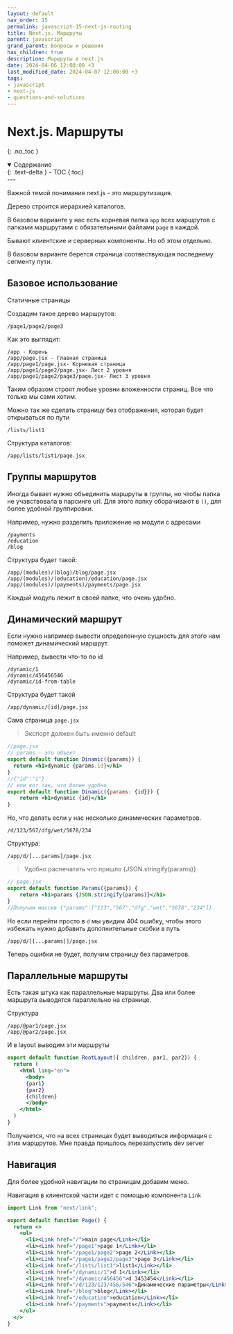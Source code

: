 ```yaml
---
layout: default
nav_order: 15
permalink: javascript-15-next-js-routing
title: Next.js. Маршруты
parent: javascript
grand_parent: Вопросы и решения
has_children: true
description: Маршруты в next.js
date: 2024-04-06 12:00:00 +3
last_modified_date: 2024-04-07 12:00:00 +3
tags:
- javascript
- next-js
- questions-and-solutions
---
```


# Next.js. Маршруты
{: .no_toc }

<details open markdown="block">
  <summary>
    Содержание
  </summary>
  {: .text-delta }
- TOC
{:toc}
</details>
---

Важной темой понимания next.js - это маршрутизация.
 
Дерево строится иерархией каталогов.

В базовом варианте у нас есть корневая папка `app` всех маршрутов с папками маршрутами с обязательными файлами `page` в каждой.

Бывают клиентские и серверных компоненты. Но об этом отдельно.

В базовом варианте берется страница соотвествующая последнему сегменту пути.

## Базовое использование
 
Статичные страницы

Создадим такое дерево маршрутов:

````text
/page1/page2/page3
````
 
Как это выглядит:

````text
/app - Корень
/app/page.jsx - Главная страница
/app/page1/page.jsx- Корневая страница
/app/page1/page2/page.jsx- Лист 2 уровня
/app/page1/page2/page3/page.jsx- Лист 3 уровня
````

Таким образом строят любые уровни вложенности страниц. Все что только мы сами хотим.
 
Можно так же сделать страницу без отображения, которая будет открываться по пути

```text
/lists/list1
````
 
Структура каталогов:

````text
/app/lists/list1/page.jsx
````

## Группы маршрутов

Иногда бывает нужно объединить маршруты в группы, но чтобы папка не учавствовала в парсинге url.
Для этого папку оборачивают в `()`, для более удобной группировки.

Например, нужно разделить приложение на модули с адресами

````text
/payments
/education
/blog
````

Структура будет такой:

````text
/app/(modules)/(blog)/blog/page.jsx
/app/(modules)/(education)/education/page.jsx
/app/(modules)/(payments)/payments/page.jsx
````

Каждый модуль лежит в своей папке, что очень удобно.

## Динамический маршрут

Если нужно например вывести определенную сущность для этого нам поможет динамический маршрут.

Например, вывести что-то по id

````text
/dynamic/1
/dynamic/456456546
/dynamic/id-from-table
````

Структура будет такой

````text
/app/dynamic/[id]/page.jsx
````

Сама страница `page.jsx`
 
> Экспорт должен быть именно default

````jsx
//page.jsx
// params - это объект
export default function Dinamic({params}) {
  return <h1>dynamic {params.id}</h1>
}
//{"id":"1"}
// или вот так, что более удобно
export default function Dinamic({params: {id}}) {
    return <h1>dynamic {id}</h1>
}
````

Но, что делать если у нас несколько динамических параметров.

````text
/d/123/567/dfg/wet/5678/234
````

Структура:

````text
/app/d/[...params]/page.jsx
````

> Удобно распечатать что пришло {JSON.stringify(params)}

````jsx
// page.jsx
export default function Params({params}) {
    return <h1>params {JSON.stringify(params)}</h1>
}
//Получам массив {"params":["123","567","dfg","wet","5678","234"]}
````
 
Но если перейти просто в `d` мы увидим 404 ошибку, чтобы этого избежать нужно добавить дополнительные скобки в путь

````text
/app/d/[[...params]]/page.jsx
````

Теперь ошибки не будет, получим страницу без параметров.
 
## Параллельные маршруты

Есть такая штука как параллельные маршруты. Два или более маршрута выводятся параллельно на странице.
 
Структура

 ````text
/app/@par1/page.jsx
/app/@par2/page.jsx
````

И в layout выводим эти маршруты

````jsx
export default function RootLayout({ children, par1, par2}) {
  return (
    <html lang="en">
      <body>
      {par1}
      {par2}
      {children}
      </body>
    </html>
  )
}
````
 
Получается, что на всех страницах будет выводиться информация с этих маршрутов.
Мне правда пришлось перезапустить dev server

## Навигация

Для более удобной навигации по страницам добавим меню.

Навигация в клиентской части идет с помощью компонента `Link`

````jsx
import Link from "next/link";

export default function Page() {
  return <>
    <ul>
      <li><Link href="/">main page</Link></li>
      <li><Link href="/page1">page 1</Link></li>
      <li><Link href="/page1/page2">page 2</Link></li>
      <li><Link href="/page1/page2/page3">page 3</Link></li>
      <li><Link href="/lists/list1">list1</Link></li>
      <li><Link href="/dynamic/1">d 1</Link></li>
      <li><Link href="/dynamic/456456">d 3453454</Link></li>
      <li><Link href="/d/123/123/456/546">Динамические параметры</Link></li>
      <li><Link href="/blog">blog</Link></li>
      <li><Link href="/education">education</Link></li>
      <li><Link href="/payments">payments</Link></li>
    </ul>
  </>
}
````





